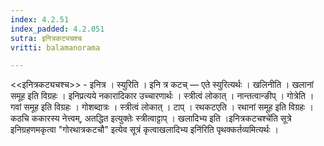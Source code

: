 ```yaml
---
index: 4.2.51
index_padded: 4.2.051
sutra: इनित्रकट्यचश्च
vritti: balamanorama

---
```

<<इनित्रकट्यचश्च>> - इनित्र । स्युरिति । इनि त्र कटच् — एते स्युरित्यर्थः । खलिनीति । खलानां समूह इति विग्रहः । इनिप्रत्यये नकारादिकार उच्चारणार्थः । स्त्रीत्वं लोकात् । नान्तत्वान्ङीप् । गोत्रेति । गवां समूह इति विग्रहः । गोशब्दात्रः । स्त्रीत्वं लोकात् । टाप् । रथकटएति । रथानां समूह इति विग्रहः । कठचि ककारस्य नेत्त्वम्, अतद्धित इत्युक्तेः स्त्रीत्वाट्टाप् । खलादिभ्य इति ।इनित्रकटचश्चे॑ति सूत्रे इनिग्रहणमकृत्वा "गोरथात्रकटचौ" इत्येव सूत्रं कृत्वाखलादिभ्य इनि॑रिति पृथक्कर्तव्यमित्यर्थः । 